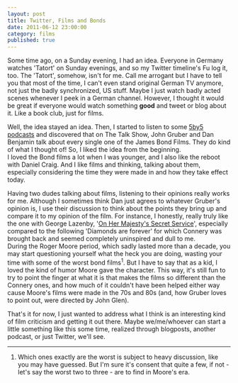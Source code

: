 ```yaml
---
layout: post
title: Twitter, Films and Bonds
date: 2011-06-12 23:00:00
category: films
published: true
---
```

Some time ago, on a Sunday evening, I had an idea. Everyone in Germany watches 'Tatort' on Sunday evenings, and so my Twitter timeline's Fu log it, too. The 'Tatort', somehow, isn't for me. Call me arrogant but I have to tell you that most of the time, I can't even stand original German TV anymore, not just the badly synchronized, US stuff. Maybe I just watch badly acted scenes whenever I peek in a German channel. However, I thought it would be great if everyone would watch something **good** and tweet or blog about it. Like a book club, just for films.

Well, the idea stayed an idea. Then, I started to listen to some [5by5 podcasts](http://5by5.tv/) and discovered that on The Talk Show, John Gruber and Dan Benjamin talk about every single one of the James Bond Films. They do kind of what I thought of! So, I liked the idea from the beginning.  
I loved the Bond films a lot when I was younger, and I also like the reboot with Daniel Craig. And I like films and thinking, talking about them, especially considering the time they were made in and how they take effect today.

Having two dudes talking about films, listening to their opinions really works for me. Although I sometimes think Dan just agrees to whatever Gruber's opinion is, I use their discussion to think about the points they bring up and compare it to my opinion of the film. For instance, I honestly, really truly like the one with George Lazenby, '[On Her Majesty's Secret Service](http://goo.gl/LKkLF)', especially compared to the following 'Diamonds are forever' for which Connery was brought back and seemed completely uninspired and dull to me.  
During the Roger Moore period, which sadly lasted more than a decade, you may start questioning yourself what the heck you are doing, wasting your time with some of the worst bond films<sup>1</sup>. But I have to say that as a kid, I loved the kind of humor Moore gave the character. This way, it's still fun to try to point the finger at what it is that makes the films so different than the Connery ones, and how much of it couldn't have been helped either way cause Moore's films were made in the 70s and 80s (and, how Gruber loves to point out, were directed by John Glen).

That's it for now, I just wanted to address what I think is an interesting kind of film criticism and getting it out there. Maybe we/me/whoever can start a little something like this some time, realized through blogposts, another podcast, or just Twitter, we'll see. 

---
1. Which ones exactly are the worst is subject to heavy discussion, like you may have guessed. But I'm sure it's consent that quite a few, if not - let's say the worst two to three - are to find in Moore's era.

